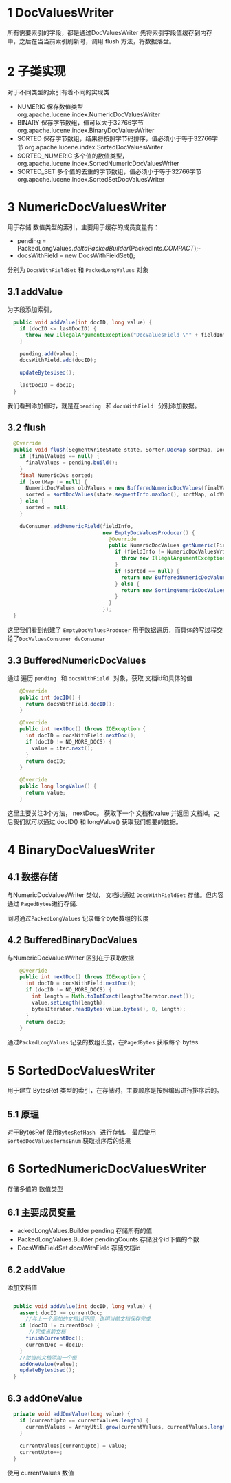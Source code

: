 # 1 DocValuesWriter

所有需要索引的字段，都是通过DocValuesWriter 先将索引字段值缓存到内存中，之后在当当前索引刷新时，调用 flush 方法，将数据落盘。



# 2 子类实现

对于不同类型的索引有着不同的实现类

-  NUMERIC 保存数值类型 org.apache.lucene.index.NumericDocValuesWriter
-  BINARY 保存字节数组，值可以大于32766字节  org.apache.lucene.index.BinaryDocValuesWriter
-  SORTED 保存字节数组，结果将按照字节码排序，值必须小于等于32766字节 org.apache.lucene.index.SortedDocValuesWriter
-  SORTED_NUMERIC 多个值的数值类型，  org.apache.lucene.index.SortedNumericDocValuesWriter
-  SORTED_SET  多个值的去重的字节数组，值必须小于等于32766字节  org.apache.lucene.index.SortedSetDocValuesWriter





# 3 NumericDocValuesWriter

用于存储 数值类型的索引，主要用于缓存的成员变量有：

- pending = PackedLongValues.*deltaPackedBuilder*(PackedInts.*COMPACT*);-
- docsWithField = new DocsWithFieldSet();

分别为 `DocsWithFieldSet` 和 `PackedLongValues` 对象



## 3.1 addValue

为字段添加索引，

```java
  public void addValue(int docID, long value) {
    if (docID <= lastDocID) {
      throw new IllegalArgumentException("DocValuesField \"" + fieldInfo.name + "\" appears more than once in this document (only one value is allowed per field)");
    }

    pending.add(value);
    docsWithField.add(docID);

    updateBytesUsed();

    lastDocID = docID;
  }
```

我们看到添加值时，就是在`pending ` 和  `docsWithField ` 分别添加数据。





## 3.2 flush

```java
  @Override
  public void flush(SegmentWriteState state, Sorter.DocMap sortMap, DocValuesConsumer dvConsumer) throws IOException {
    if (finalValues == null) {
      finalValues = pending.build();
    }
    final NumericDVs sorted;
    if (sortMap != null) {
      NumericDocValues oldValues = new BufferedNumericDocValues(finalValues, docsWithField.iterator());
      sorted = sortDocValues(state.segmentInfo.maxDoc(), sortMap, oldValues);
    } else {
      sorted = null;
    }

    dvConsumer.addNumericField(fieldInfo,
                               new EmptyDocValuesProducer() {
                                 @Override
                                 public NumericDocValues getNumeric(FieldInfo fieldInfo) {
                                   if (fieldInfo != NumericDocValuesWriter.this.fieldInfo) {
                                     throw new IllegalArgumentException("wrong fieldInfo");
                                   }
                                   if (sorted == null) {
                                     return new BufferedNumericDocValues(finalValues, docsWithField.iterator());
                                   } else {
                                     return new SortingNumericDocValues(sorted);
                                   }
                                 }
                               });
  }
```



这里我们看到创建了 `EmptyDocValuesProducer` 用于数据遍历，而具体的写过程交给了`DocValuesConsumer dvConsumer`

## 3.3 BufferedNumericDocValues

通过 遍历 `pending ` 和  `docsWithField ` 对象，获取 文档id和具体的值



```java
    @Override
    public int docID() {
      return docsWithField.docID();
    }

    @Override
    public int nextDoc() throws IOException {
      int docID = docsWithField.nextDoc();
      if (docID != NO_MORE_DOCS) {
        value = iter.next();
      }
      return docID;
    }

    @Override
    public long longValue() {
      return value;
    }
```

这里主要关注3个方法， nextDoc。 获取下一个 文档和value 并返回 文档id。之后我们就可以通过 docID() 和 longValue()  获取我们想要的数据。



# 4 BinaryDocValuesWriter

## 4.1 数据存储

与NumericDocValuesWriter 类似， 文档id通过 `DocsWithFieldSet` 存储。但内容通过 `PagedBytes`进行存储.

同时通过`PackedLongValues` 记录每个byte数组的长度



## 4.2 BufferedBinaryDocValues

与NumericDocValuesWriter 区别在于获取数据

```java
    @Override
    public int nextDoc() throws IOException {
      int docID = docsWithField.nextDoc();
      if (docID != NO_MORE_DOCS) {
        int length = Math.toIntExact(lengthsIterator.next());
        value.setLength(length);
        bytesIterator.readBytes(value.bytes(), 0, length);
      }
      return docID;
    }
```

通过`PackedLongValues` 记录的数组长度，在`PagedBytes` 获取每个 bytes.



# 5 SortedDocValuesWriter



用于建立 BytesRef 类型的索引，在存储时，主要顺序是按照编码进行排序后的。

## 5.1 原理

对于BytesRef  使用`BytesRefHash ` 进行存储。 最后使用 `SortedDocValuesTermsEnum` 获取排序后的结果





# 6 SortedNumericDocValuesWriter

存储多值的 数值类型



## 6.1 主要成员变量

- ackedLongValues.Builder pending 存储所有的值
- PackedLongValues.Builder pendingCounts 存储没个id下值的个数
- DocsWithFieldSet docsWithField 存储文档id



## 6.2 addValue

添加文档值

```java

  public void addValue(int docID, long value) {
    assert docID >= currentDoc;
      //与上一个添加的文档id不同，说明当前文档保存完成
    if (docID != currentDoc) {
       //完成当前文档
      finishCurrentDoc();
      currentDoc = docID;
    }
	//给当前文档添加一个值
    addOneValue(value);
    updateBytesUsed();
  }
```



## 6.3 addOneValue



```java
  private void addOneValue(long value) {
    if (currentUpto == currentValues.length) {
      currentValues = ArrayUtil.grow(currentValues, currentValues.length+1);
    }
    
    currentValues[currentUpto] = value;
    currentUpto++;
  }
```

使用 currentValues 数值
